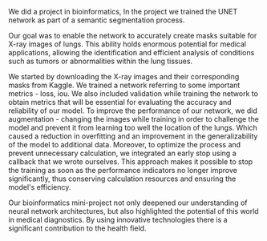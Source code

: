 We did a project in bioinformatics,
In the project we trained the UNET network as part of a semantic segmentation process.

Our goal was to enable the network to accurately create masks suitable for X-ray images of lungs.
This ability holds enormous potential for medical applications, allowing the identification and efficient analysis of conditions such as tumors or abnormalities within the lung tissues.

We started by downloading the X-ray images and their corresponding masks from Kaggle.
We trained a network referring to some important metrics - loss, iou.
We also included validation while training the network to obtain metrics that will be essential for evaluating the accuracy and reliability of our model.
To improve the performance of our network, we did augmentation - changing the images while training in order to challenge the model and prevent it from learning too well the location of the lungs. Which caused a reduction in overfitting and an improvement in the generalizability of the model to additional data.
Moreover, to optimize the process and prevent unnecessary calculation, we integrated an early stop using a callback that we wrote ourselves. This approach makes it possible to stop the training as soon as the performance indicators no longer improve significantly, thus conserving calculation resources and ensuring the model's efficiency.

Our bioinformatics mini-project not only deepened our understanding of neural network architectures, but also highlighted the potential of this world in medical diagnostics.
By using innovative technologies there is a significant contribution to the health field.
